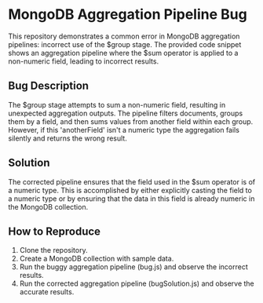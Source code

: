 # MongoDB Aggregation Pipeline Bug
This repository demonstrates a common error in MongoDB aggregation pipelines: incorrect use of the $group stage. The provided code snippet shows an aggregation pipeline where the $sum operator is applied to a non-numeric field, leading to incorrect results.

## Bug Description
The $group stage attempts to sum a non-numeric field, resulting in unexpected aggregation outputs. The pipeline filters documents, groups them by a field, and then sums values from another field within each group. However, if this 'anotherField' isn't a numeric type the aggregation fails silently and returns the wrong result.

## Solution
The corrected pipeline ensures that the field used in the $sum operator is of a numeric type. This is accomplished by either explicitly casting the field to a numeric type or by ensuring that the data in this field is already numeric in the MongoDB collection.

## How to Reproduce
1. Clone the repository.
2. Create a MongoDB collection with sample data.
3. Run the buggy aggregation pipeline (bug.js) and observe the incorrect results.
4. Run the corrected aggregation pipeline (bugSolution.js) and observe the accurate results. 
